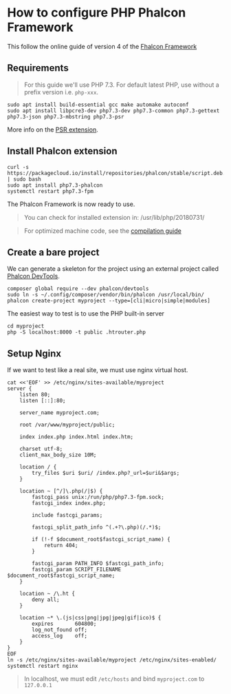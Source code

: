 # How to configure PHP Phalcon Framework

This follow the online guide of version 4 of the [Fhalcon Framework](https://docs.phalcon.io/4.0/en/installation)

## Requirements

> For this guide we'll use PHP 7.3. For default latest PHP, use without a prefix version i.e. `php-xxx`.

    sudo apt install build-essential gcc make automake autoconf
    sudo apt install libpcre3-dev php7.3-dev php7.3-common php7.3-gettext php7.3-json php7.3-mbstring php7.3-psr

More info on the [PSR extension](https://github.com/jbboehr/php-psr.git).

## Install Phalcon extension

    curl -s https://packagecloud.io/install/repositories/phalcon/stable/script.deb.sh | sudo bash
    sudo apt install php7.3-phalcon
    systemctl restart php7.3-fpm

The Phalcon Framework is now ready to use.

> You can check for installed extension in: /usr/lib/php/20180731/

> For optimized machine code, see the [compilation guide](https://docs.phalcon.io/4.0/en/installation#compilation)

## Create a bare project

We can generate a skeleton for the project using an external project called [Phalcon DevTools](https://github.com/phalcon/phalcon-devtools.git).

    composer global require --dev phalcon/devtools
    sudo ln -s ~/.config/composer/vendor/bin/phalcon /usr/local/bin/
    phalcon create-project myproject --type=[cli|micro|simple|modules]

The easiest way to test is to use the PHP built-in server

    cd myproject
    php -S localhost:8000 -t public .htrouter.php

## Setup Nginx

If we want to test like a real site, we must use nginx virtual host.

    cat <<'EOF' >> /etc/nginx/sites-available/myproject
    server {
        listen 80;
        listen [::]:80;

        server_name myproject.com;

        root /var/www/myproject/public;

        index index.php index.html index.htm;

        charset utf-8;
        client_max_body_size 10M;

        location / {
            try_files $uri $uri/ /index.php?_url=$uri&$args;
        }

        location ~ [^/]\.php(/|$) {
            fastcgi_pass unix:/run/php/php7.3-fpm.sock;
            fastcgi_index index.php;

            include fastcgi_params;

            fastcgi_split_path_info ^(.+?\.php)(/.*)$;

            if (!-f $document_root$fastcgi_script_name) {
                return 404;
            }

            fastcgi_param PATH_INFO $fastcgi_path_info;
            fastcgi_param SCRIPT_FILENAME $document_root$fastcgi_script_name;
        }

        location ~ /\.ht {
            deny all;
        }

        location ~* \.(js|css|png|jpg|jpeg|gif|ico)$ {
            expires       604800;
            log_not_found off;
            access_log    off;
        }
    }
    EOF
    ln -s /etc/nginx/sites-available/myproject /etc/nginx/sites-enabled/
    systemctl restart nginx

> In localhost, we must edit `/etc/hosts` and bind `myproject.com` to `127.0.0.1`
